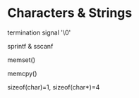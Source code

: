 # Characters & Strings

termination signal '\0'

sprintf & sscanf

memset()

memcpy()

sizeof(char)=1, sizeof(char*)=4
